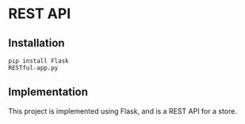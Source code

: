 # REST API

## Installation
```
pip install Flask
RESTful-app.py
```

## Implementation
This project is implemented using Flask, and is a REST API for a store.
